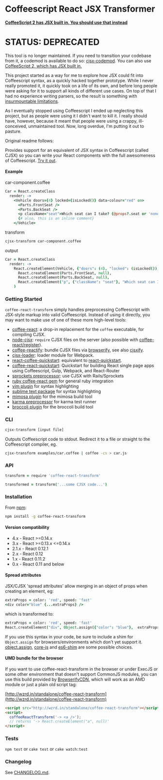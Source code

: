 # Coffeescript React JSX Transformer


**[CoffeeScript 2 has JSX built in. You should use that instead](http://coffeescript.org/v2/#jsx)**


# STATUS: DEPRECATED

This tool is no longer maintained. If you need to transition your codebase from
it, a codemod is available to do so: [cjsx-codemod](https://github.com/jsdf/cjsx-codemod). You can also use [CoffeeScript 2, which has JSX built in.](http://coffeescript.org/v2/#jsx)


This project started as a way for me to explore how JSX could fit into
Coffeescript syntax, as a quickly hacked together prototype. While I never
really promoted it, it quickly took on a life of its own, and before long people
were asking for it to support all kinds of different use cases. On top of that I
had no experience writing parsers, so the result is something with 
[insurmountable limitations](https://github.com/jsdf/coffee-react/issues/32).

As I eventually stopped using Coffeescript I ended up neglecting this project,
but as people were using it I didn't want to kill it. I really should have,
however, because it meant that people were using a crappy, ill-conceived,
unmaintained tool. Now, long overdue, I'm putting it out to pasture.

Original readme follows:

Provides support for an equivalent of JSX syntax in Coffeescript (called CJSX) so you can write your React components with the full awesomeness of Coffeescript. [Try it out](https://jsdf.github.io/coffee-react-transform/).

#### Example

car-component.coffee

```coffee
Car = React.createClass
  render: ->
    <Vehicle doors={4} locked={isLocked()} data-colour="red" on>
      <Parts.FrontSeat />
      <Parts.BackSeat />
      <p className="seat">Which seat can I take? {@props?.seat or 'none'}</p>
      {# also, this is an inline comment}
    </Vehicle>
```

transform

```bash
cjsx-transform car-component.coffee
```

output

```coffee
Car = React.createClass
  render: ->
    React.createElement(Vehicle, {"doors": (4), "locked": (isLocked()), "data-colour": "red", "on": true},
      React.createElement(Parts.FrontSeat, null),
      React.createElement(Parts.BackSeat, null),
      React.createElement("p", {"className": "seat"}, "Which seat can I take? ", (@props?.seat or 'none'))
    )
```

### Getting Started
`coffee-react-transform` simply handles preprocessing Coffeescript with JSX-style markup into valid Coffeescript. Instead of using it directly, you may want to make use of one of these more high-level tools:
- [coffee-react](https://github.com/jsdf/coffee-react): a drop-in replacement for the `coffee` executable, for compiling CJSX.
- [node-cjsx](https://github.com/SimonDegraeve/node-cjsx): `require` CJSX files on the server (also possible with [coffee-react/register](https://github.com/jsdf/coffee-react)).
- [coffee-reactify](https://github.com/jsdf/coffee-reactify): bundle CJSX files via [browserify](https://github.com/substack/node-browserify), see also [cjsxify](https://github.com/SimonDegraeve/cjsxify).
- [cjsx-loader](https://github.com/KyleAMathews/cjsx-loader): loader module for Webpack.
- [react-coffee-quickstart](https://github.com/SimonDegraeve/react-coffee-quickstart): equivalent to [react-quickstart](https://github.com/andreypopp/react-quickstart).
- [coffee-react-quickstart](https://github.com/KyleAMathews/coffee-react-quickstart): Quickstart for building React single page apps using Coffeescript, Gulp, Webpack, and React-Router
- [sprockets preprocessor](https://github.com/jsdf/sprockets-coffee-react): use CJSX with Rails/Sprockets
- [ruby coffee-react gem](https://github.com/jsdf/ruby-coffee-react) for general ruby integration
- [vim plugin](https://github.com/mtscout6/vim-cjsx) for syntax highlighting
- [sublime text package](https://github.com/Guidebook/sublime-cjsx) for syntax highlighting
- [mimosa plugin](https://github.com/mtscout6/mimosa-cjsx) for the mimosa build tool
- [karma preprocessor](https://github.com/mtscout6/karma-cjsx-preprocessor) for karma test runner
- [broccoli plugin](https://github.com/ghempton/broccoli-cjsx) for the broccoli build tool

### CLI

```bash
cjsx-transform [input file]
```
Outputs Coffeescript code to stdout. Redirect it to a file or straight to the Coffeescript compiler, eg.
```bash
cjsx-transform examples/car.coffee | coffee -cs > car.js
```

### API
```coffee
transform = require 'coffee-react-transform'

transformed = transform('...some CJSX code...')
```

### Installation
From [npm](https://www.npmjs.org/):
```bash
npm install -g coffee-react-transform
```

#### Version compatibility
- 4.x - React >=0.14.x
- 3.x - React >=0.13.x <=0.14.x
- 2.1.x - React 0.12.1
- 2.x - React 0.12
- 1.x - React 0.11.2
- 0.x - React 0.11 and below

#### Spread attributes
JSX/CJSX 'spread attributes' allow merging in an object of props when creating an element, eg:
```coffee
extraProps = color: 'red', speed: 'fast'
<div color="blue" {...extraProps} />
```
which is transformed to:
```coffee
extraProps = color: 'red', speed: 'fast'
React.createElement("div", Object.assign({"color": "blue"},  extraProps)
```

If you use this syntax in your code, be sure to include a shim for `Object.assign` for browsers/environments which don't yet support it. [object.assign](https://www.npmjs.org/package/object.assign), [core-js](https://github.com/zloirock/core-js) and 
[es6-shim](https://github.com/es-shims/es6-shim) are some possible choices.

#### UMD bundle for the browser
If you want to use coffee-react-transform in the browser or under ExecJS or some other environment that doesn't support CommonJS modules, you can use this build provided by [BrowserifyCDN](wzrd.in), which will work as an AMD module or just a plain old script tag:

[http://wzrd.in/standalone/coffee-react-transform](http://wzrd.in/standalone/coffee-react-transform)

```html
<script src="http://wzrd.in/standalone/coffee-react-transform"></script>
<script>
  coffeeReactTransform('-> <a />');
  // returns '-> React.createElement("a", null)'
</script>
```


### Tests

`npm test` or `cake test` or `cake watch:test`

### Changelog

See [CHANGELOG.md](CHANGELOG.md).
